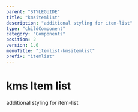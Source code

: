 ```yaml
---
parent: "STYLEGUIDE"
title: "kmsitemlist"
description: "additional styling for item-list"
type: "childComponent"
category: "Components"
position: 2
version: 1.0
menuTitle: "itemlist-kmsitemlist"
prefix: "itemlist"
---
```


# kms Item list

<!-- > This component was based on the itemlist-kmsitemlist component of [Vuetify](https://vuetifyjs.com/en/components/itemlist-kmsitemlist/ "Vuetify's itemlist-kmsitemlist component")

## Usage -->

additional styling for item-list

<!-- Component template need to be here -->

<doc-component :file="'STYLEGUIDE/itemlist/STYLEGUIDE_itemlist-kmsitemlist'" :name="'itemlist-kmsitemlist'"></doc-component >
